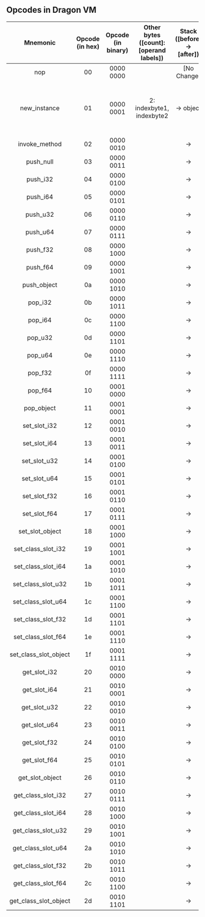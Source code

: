 ## Opcodes in Dragon VM

| Mnemonic | Opcode (in hex) | Opcode (in binary) | Other bytes ([count]: [operand labels]) | Stack ([before] -> [after]) | Description |
|:--------:|:---------------:|:------------------:|:---------------------------------------:|:---------------------------:|:-----------:|
| nop                    |   00   |   0000 0000   |        | [No Change] | do nothing |
| new_instance           |   01   |   0000 0001   | 2: indexbyte1, indexbyte2   | -> object | Create an instance of a class, which is identified by *#index*(`indexbyte1 << 8 + indexbyte2`)|
| invoke_method          |   02   |   0000 0010   |        | -> | desc |
| push_null              |   03   |   0000 0011   |        | -> | desc |
| push_i32               |   04   |   0000 0100   |        | -> | desc |
| push_i64               |   05   |   0000 0101   |        | -> | desc |
| push_u32               |   06   |   0000 0110   |        | -> | desc |
| push_u64               |   07   |   0000 0111   |        | -> | desc |
| push_f32               |   08   |   0000 1000   |        | -> | desc |
| push_f64               |   09   |   0000 1001   |        | -> | desc |
| push_object            |   0a   |   0000 1010   |        | -> | desc |
| pop_i32                |   0b   |   0000 1011   |        | -> | desc |
| pop_i64                |   0c   |   0000 1100   |        | -> | desc |
| pop_u32                |   0d   |   0000 1101   |        | -> | desc |
| pop_u64                |   0e   |   0000 1110   |        | -> | desc |
| pop_f32                |   0f   |   0000 1111   |        | -> | desc |
| pop_f64                |   10   |   0001 0000   |        | -> | desc |
| pop_object             |   11   |   0001 0001   |        | -> | desc |
| set_slot_i32           |   12   |   0001 0010   |        | -> | desc |
| set_slot_i64           |   13   |   0001 0011   |        | -> | desc |
| set_slot_u32           |   14   |   0001 0100   |        | -> | desc |
| set_slot_u64           |   15   |   0001 0101   |        | -> | desc |
| set_slot_f32           |   16   |   0001 0110   |        | -> | desc |
| set_slot_f64           |   17   |   0001 0111   |        | -> | desc |
| set_slot_object        |   18   |   0001 1000   |        | -> | desc |
| set_class_slot_i32     |   19   |   0001 1001   |        | -> | desc |
| set_class_slot_i64     |   1a   |   0001 1010   |        | -> | desc |
| set_class_slot_u32     |   1b   |   0001 1011   |        | -> | desc |
| set_class_slot_u64     |   1c   |   0001 1100   |        | -> | desc |
| set_class_slot_f32     |   1d   |   0001 1101   |        | -> | desc |
| set_class_slot_f64     |   1e   |   0001 1110   |        | -> | desc |
| set_class_slot_object  |   1f   |   0001 1111   |        | -> | desc |
| get_slot_i32           |   20   |   0010 0000   |        | -> | desc |
| get_slot_i64           |   21   |   0010 0001   |        | -> | desc |
| get_slot_u32           |   22   |   0010 0010   |        | -> | desc |
| get_slot_u64           |   23   |   0010 0011   |        | -> | desc |
| get_slot_f32           |   24   |   0010 0100   |        | -> | desc |
| get_slot_f64           |   25   |   0010 0101   |        | -> | desc |
| get_slot_object        |   26   |   0010 0110   |        | -> | desc |
| get_class_slot_i32     |   27   |   0010 0111   |        | -> | desc |
| get_class_slot_i64     |   28   |   0010 1000   |        | -> | desc |
| get_class_slot_u32     |   29   |   0010 1001   |        | -> | desc |
| get_class_slot_u64     |   2a   |   0010 1010   |        | -> | desc |
| get_class_slot_f32     |   2b   |   0010 1011   |        | -> | desc |
| get_class_slot_f64     |   2c   |   0010 1100   |        | -> | desc |
| get_class_slot_object  |   2d   |   0010 1101   |        | -> | desc |
